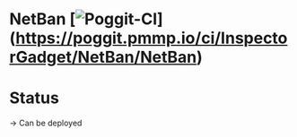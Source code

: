 # NetBan [![Poggit-CI](https://poggit.pmmp.io/ci.shield/InspectorGadget/NetBan/NetBan)] (https://poggit.pmmp.io/ci/InspectorGadget/NetBan/NetBan)

# Status
-> Can be deployed
